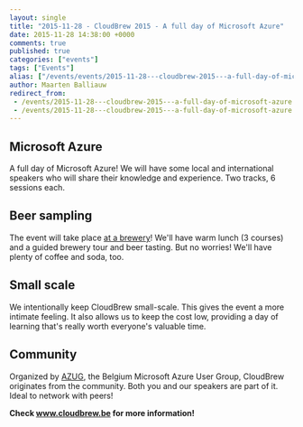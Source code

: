 ```yaml
---
layout: single
title: "2015-11-28 - CloudBrew 2015 - A full day of Microsoft Azure"
date: 2015-11-28 14:38:00 +0000
comments: true
published: true
categories: ["events"]
tags: ["Events"]
alias: ["/events/events/2015-11-28---cloudbrew-2015---a-full-day-of-microsoft-azure"]
author: Maarten Balliauw
redirect_from:
 - /events/2015-11-28---cloudbrew-2015---a-full-day-of-microsoft-azure.html
 - /events/2015-11-28---cloudbrew-2015---a-full-day-of-microsoft-azure.html
---
```


<h2><strong>Microsoft Azure</strong></h2>
<p>A full day of Microsoft Azure! We will have some local and international speakers who will share their knowledge and experience. Two tracks,&nbsp;6 sessions each.</p>
<h2><strong>Beer sampling</strong></h2>
<p>The event will take place <a href="http://www.craywinckelhof.be/">at a brewery</a>! We'll have warm lunch (3 courses) and a guided brewery tour and beer tasting. But no worries! We'll have plenty of coffee and soda, too.</p>
<h2><strong>Small scale</strong></h2>
<p>We intentionally keep CloudBrew small-scale. This gives the event a more intimate feeling. It also allows us to keep the cost low, providing a day of learning that's really worth everyone's valuable time.</p>
<h2><strong>Community</strong></h2>
<p>Organized by <a href="/">AZUG</a>, the Belgium Microsoft Azure User Group, CloudBrew originates from the community. Both you and our speakers are part of it. Ideal to network with peers!</p>
<p><strong>Check <a href="http://www.cloudbrew.be">www.cloudbrew.be</a> for more information!</strong></p>
<p>







